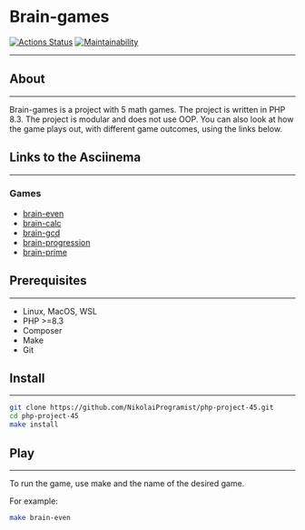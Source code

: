 # Brain-games

[![Actions Status](https://github.com/NikolaiProgramist/php-project-45/actions/workflows/hexlet-check.yml/badge.svg)](https://github.com/NikolaiProgramist/php-project-45/actions)
[![Maintainability](https://api.codeclimate.com/v1/badges/dd0810323730aa39b454/maintainability)](https://codeclimate.com/github/NikolaiProgramist/php-project-45/maintainability)

---

## About

---

Brain-games is a project with 5 math games. The project is written in PHP 8.3.
The project is modular and does not use OOP.
You can also look at how the game plays out, with different game outcomes, using the links below.

## Links to the Asciinema

---

### Games

+ [brain-even](https://asciinema.org/a/fmYE6VCWbbSwVEICccEX1tlXt)
+ [brain-calc](https://asciinema.org/a/dyhcW4o0VdfKu1YZm59YhSz3L)
+ [brain-gcd](https://asciinema.org/a/smRugMtiDPYKUEARN1KMWr9Bw)
+ [brain-progression](https://asciinema.org/a/Z7pBnVTsLIclXdx7sbxoqCauo)
+ [brain-prime](https://asciinema.org/a/fTuJ6w7noDd8AtdI1ShPt0DmX)

## Prerequisites

---

+ Linux, MacOS, WSL
+ PHP >=8.3
+ Composer
+ Make
+ Git

## Install

---

```bash
git clone https://github.com/NikolaiProgramist/php-project-45.git
cd php-project-45
make install
```

## Play

---

To run the game, use make and the name of the desired game.

For example:

```bash
make brain-even
```